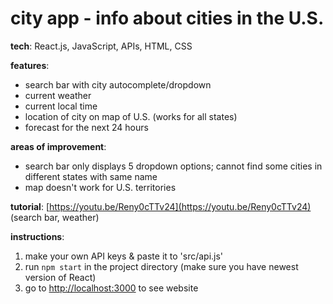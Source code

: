 # city app - info about cities in the U.S.

**tech**: React.js, JavaScript, APIs, HTML, CSS

**features**:
- search bar with city autocomplete/dropdown
- current weather
- current local time
- location of city on map of U.S. (works for all states)
- forecast for the next 24 hours

**areas of improvement**:
- search bar only displays 5 dropdown options; cannot find some cities in different states with same name
- map doesn't work for U.S. territories

**tutorial**: [https://youtu.be/Reny0cTTv24](https://youtu.be/Reny0cTTv24) (search bar, weather)

**instructions**:
1. make your own API keys & paste it to 'src/api.js'
2. run `npm start` in the project directory (make sure you have newest version of React)
3. go to [http://localhost:3000](http://localhost:3000) to see website
